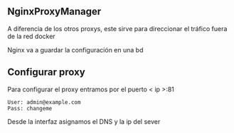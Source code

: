 ## NginxProxyManager
A diferencia de los otros proxys, este sirve para direccionar el tráfico fuera de la red docker

Nginx va a guardar la configuración en una bd 

## Configurar proxy
Para configurar el proxy entramos por el puerto < ip >:81
````
User: admin@example.com
Pass: changeme
````
Desde la interfaz asignamos el DNS y la ip del sever

